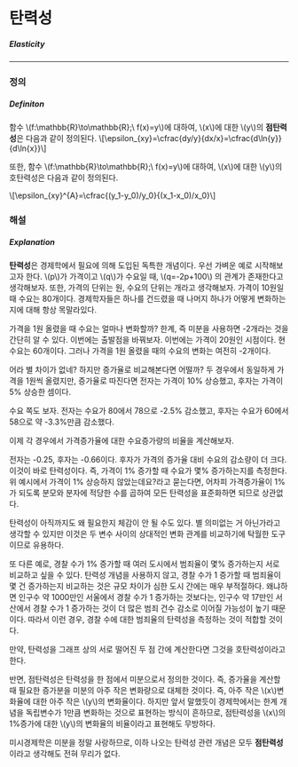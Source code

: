 # 탄력성

##### Elasticity

---

### 정의

##### Definiton

함수 \\(f:\mathbb{R}\to\mathbb{R};\ f(x)=y\\)에 대하여, \\(x\\)에 대한 \\(y\\)의 **점탄력성**은 다음과 같이 정의된다.
\\[\epsilon_{xy}=\cfrac{dy/y}{dx/x}=\cfrac{d\ln{y}}{d\ln{x}}\\]

또한, 함수 \\(f:\mathbb{R}\to\mathbb{R};\ f(x)=y\\)에 대하여, \\(x\\)에 대한 \\(y\\)의 호탄력성은 다음과 같이 정의된다.

\\[\epsilon_{xy}^{A}=\cfrac{(y_1-y_0)/y_0}{(x_1-x_0)/x_0}\\]

### 해설

##### Explanation

**탄력성**은 경제학에서 필요에 의해 도입된 독특한 개념이다. 우선 가벼운 예로 시작해보고자 한다. \\(p\\)가 가격이고 \\(q\\)가 수요일 때, \\(q=-2p+100\\) 의 관계가 존재한다고 생각해보자. 또한, 가격의 단위는 원, 수요의 단위는 개라고 생각해보자. 가격이 10원일 때 수요는 80개이다. 경제학자들은 하나를 건드렸을 때 나머지 하나가 어떻게 변화하는지에 대해 항상 목말라있다. 

가격을 1원 올렸을 때 수요는 얼마나 변화할까? 한계, 즉 미분을 사용하면 -2개라는 것을 간단히 알 수 있다. 이번에는 출발점을 바꿔보자. 이번에는 가격이 20원인 시점이다. 현 수요는 60개이다. 그러나 가격을 1원 올렸을 때의 수요의 변화는 여전히 -2개이다.

어라 별 차이가 없네? 하지만 증가율로 비교해본다면 어떨까? 두 경우에서 동일하게 가격을 1원씩 올렸지만, 증가율로 따진다면 전자는 가격이 10% 상승했고, 후자는 가격이 5% 상승한 셈이다.

수요 쪽도 보자. 전자는 수요가 80에서 78으로 -2.5% 감소했고, 후자는 수요가 60에서 58으로 약 -3.3%만큼 감소했다.

이제 각 경우에서 가격증가율에 대한 수요증가량의 비율을 계산해보자.

전자는 -0.25, 후자는 -0.66이다. 후자가 가격의 증가율 대비 수요의 감소량이 더 크다. 이것이 바로 탄력성이다. 즉, 가격이 1% 증가할 때 수요가 몇% 증가하는지를 측정한다. 위 예시에서 가격이 1% 상승하지 않았는데요?라고 묻는다면, 어차피 가격증가율이 1%가 되도록 분모와 분자에 적당한 수를 곱하여 모든 탄력성을 표준화하면 되므로 상관없다.

탄력성이 아직까지도 왜 필요한지 체감이 안 될 수도 있다. 별 의미없는 거 아닌가라고 생각할 수 있지만 이것은 두 변수 사이의 상대적인 변화 관계를 비교하기에 탁월한 도구이므로 유용하다. 

또 다른 예로, 경찰 수가 1% 증가할 때 여러 도시에서 범죄율이 몇% 증가하는지 서로 비교하고 싶을 수 있다. 탄력성 개념을 사용하지 않고, 경찰 수가 1 증가할 때 범죄율이 몇 건 증가하는지 비교하는 것은 규모 차이가 심한 도시 간에는 매우 부적절하다. 왜냐하면 인구수 약 1000만인 서울에서 경찰 수가 1 증가하는 것보다는, 인구수 약 17만인 서산에서 경찰 수가 1 증가하는 것이 더 많은 범죄 건수 감소로 이어질 가능성이 높기 때문이다. 따라서 이런 경우, 경찰 수에 대한 범죄율의 탄력성을 측정하는 것이 적합할 것이다.

만약, 탄력성을 그래프 상의 서로 떨어진 두 점 간에 계산한다면 그것을 호탄력성이라고 한다.

반면, 점탄력성은 탄력성을 한 점에서 미분으로서 정의한 것이다. 즉, 증가율을 계산할 때 필요한 증가분을 미분의 아주 작은 변화량으로 대체한 것이다. 즉, 아주 작은 \\(x\\)변화율에 대한 아주 작은 \\(y\\)의 변화율이다. 하지만 앞서 말했듯이 경제학에서는 한계 개념을 독립변수가 1만큼 변화하는 것으로 표현하는 방식이 흔하므로, 점탄력성을 \\(x\\)의 1%증가에 대한 \\(y\\)의 변화율의 비율이라고 표현해도 무방하다.

미시경제학은 미분을 정말 사랑하므로, 이하 나오는 탄력성 관련 개념은 모두 **점탄력성**이라고 생각해도 전혀 무리가 없다.